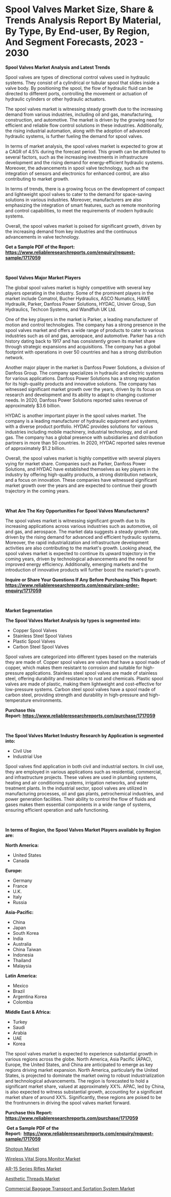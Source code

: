 <p><h1>Spool Valves Market Size, Share & Trends Analysis Report By Material, By Type, By End-user, By Region, And Segment Forecasts, 2023 - 2030</h1></p><p><strong>Spool Valves Market Analysis and Latest Trends</strong></p>
<p><p>Spool valves are types of directional control valves used in hydraulic systems. They consist of a cylindrical or tubular spool that slides inside a valve body. By positioning the spool, the flow of hydraulic fluid can be directed to different ports, controlling the movement or actuation of hydraulic cylinders or other hydraulic actuators.</p><p>The spool valves market is witnessing steady growth due to the increasing demand from various industries, including oil and gas, manufacturing, construction, and automotive. The market is driven by the growing need for efficient and reliable flow control solutions in these industries. Additionally, the rising industrial automation, along with the adoption of advanced hydraulic systems, is further fueling the demand for spool valves.</p><p>In terms of market analysis, the spool valves market is expected to grow at a CAGR of 4.5% during the forecast period. This growth can be attributed to several factors, such as the increasing investments in infrastructure development and the rising demand for energy-efficient hydraulic systems. Moreover, the advancements in spool valve technology, such as the integration of sensors and electronics for enhanced control, are also contributing to market growth.</p><p>In terms of trends, there is a growing focus on the development of compact and lightweight spool valves to cater to the demand for space-saving solutions in various industries. Moreover, manufacturers are also emphasizing the integration of smart features, such as remote monitoring and control capabilities, to meet the requirements of modern hydraulic systems.</p><p>Overall, the spool valves market is poised for significant growth, driven by the increasing demand from key industries and the continuous advancements in valve technology.</p></p>
<p><strong>Get a Sample PDF of the Report:&nbsp; <a href="https://www.reliableresearchreports.com/enquiry/request-sample/1717059">https://www.reliableresearchreports.com/enquiry/request-sample/1717059</a></strong></p>
<p>&nbsp;</p>
<p><strong>Spool Valves Major Market Players</strong></p>
<p><p>The global spool valves market is highly competitive with several key players operating in the industry. Some of the prominent players in the market include Comatrol, Bucher Hydraulics, ASCO Numatics, HAWE Hydraulik, Parker, Danfoss Power Solutions, HYDAC, Univer Group, Sun Hydraulics, Techcon Systems, and Wandfluh UK Ltd.</p><p>One of the key players in the market is Parker, a leading manufacturer of motion and control technologies. The company has a strong presence in the spool valves market and offers a wide range of products to cater to various industries such as oil and gas, aerospace, and automotive. Parker has a rich history dating back to 1917 and has consistently grown its market share through strategic expansions and acquisitions. The company has a global footprint with operations in over 50 countries and has a strong distribution network.</p><p>Another major player in the market is Danfoss Power Solutions, a division of Danfoss Group. The company specializes in hydraulic and electric systems for various applications. Danfoss Power Solutions has a strong reputation for its high-quality products and innovative solutions. The company has witnessed significant market growth over the years, driven by its focus on research and development and its ability to adapt to changing customer needs. In 2020, Danfoss Power Solutions reported sales revenue of approximately $3.6 billion.</p><p>HYDAC is another important player in the spool valves market. The company is a leading manufacturer of hydraulic equipment and systems, with a diverse product portfolio. HYDAC provides solutions for various industries including mobile machinery, industrial technology, and oil and gas. The company has a global presence with subsidiaries and distribution partners in more than 50 countries. In 2020, HYDAC reported sales revenue of approximately $1.2 billion.</p><p>Overall, the spool valves market is highly competitive with several players vying for market share. Companies such as Parker, Danfoss Power Solutions, and HYDAC have established themselves as key players in the industry by offering high-quality products, a strong distribution network, and a focus on innovation. These companies have witnessed significant market growth over the years and are expected to continue their growth trajectory in the coming years.</p></p>
<p>&nbsp;</p>
<p><strong>What Are The Key Opportunities For Spool Valves Manufacturers?</strong></p>
<p><p>The spool valves market is witnessing significant growth due to its increasing applications across various industries such as automotive, oil and gas, and aerospace. The market data suggests a steady growth rate, driven by the rising demand for advanced and efficient hydraulic systems. Moreover, the rapid industrialization and infrastructure development activities are also contributing to the market's growth. Looking ahead, the spool valves market is expected to continue its upward trajectory in the coming years, driven by technological advancements and the need for improved energy efficiency. Additionally, emerging markets and the introduction of innovative products will further boost the market's growth.</p></p>
<p><strong>Inquire or Share Your Questions If Any Before Purchasing This Report: <a href="https://www.reliableresearchreports.com/enquiry/pre-order-enquiry/1717059">https://www.reliableresearchreports.com/enquiry/pre-order-enquiry/1717059</a></strong></p>
<p>&nbsp;</p>
<p><strong>Market Segmentation</strong></p>
<p><strong>The Spool Valves Market Analysis by types is segmented into:</strong></p>
<p><ul><li>Copper Spool Valves</li><li>Stainless Steel Spool Valves</li><li>Plastic Spool Valves</li><li>Carbon Steel Spool Valves</li></ul></p>
<p><p>Spool valves are categorized into different types based on the materials they are made of. Copper spool valves are valves that have a spool made of copper, which makes them resistant to corrosion and suitable for high-pressure applications. Stainless steel spool valves are made of stainless steel, offering durability and resistance to rust and chemicals. Plastic spool valves are made of plastic, making them lightweight and cost-effective for low-pressure systems. Carbon steel spool valves have a spool made of carbon steel, providing strength and durability in high-pressure and high-temperature environments.</p></p>
<p><strong>Purchase this Report:&nbsp;<a href="https://www.reliableresearchreports.com/purchase/1717059">https://www.reliableresearchreports.com/purchase/1717059</a></strong></p>
<p>&nbsp;</p>
<p><strong>The Spool Valves Market Industry Research by Application is segmented into:</strong></p>
<p><ul><li>Civil Use</li><li>Industrial Use</li></ul></p>
<p><p>Spool valves find application in both civil and industrial sectors. In civil use, they are employed in various applications such as residential, commercial, and infrastructure projects. These valves are used in plumbing systems, heating and air conditioning systems, irrigation networks, and water treatment plants. In the industrial sector, spool valves are utilized in manufacturing processes, oil and gas plants, petrochemical industries, and power generation facilities. Their ability to control the flow of fluids and gases makes them essential components in a wide range of systems, ensuring efficient operation and safe functioning.</p></p>
<p>&nbsp;</p>
<p><strong>In terms of Region, the Spool Valves Market Players available by Region are:</strong></p>
<p>
    <p> <strong> North America: </strong>
        <ul>
            <li>United States</li>
            <li>Canada</li>
        </ul>
        </p> 
    <p> <strong> Europe: </strong>
        <ul>
            <li>Germany</li>
            <li>France</li>
            <li>U.K.</li>
            <li>Italy</li>
            <li>Russia</li>
        </ul>
        </p> 
    <p> <strong> Asia-Pacific: </strong>
        <ul>
            <li>China</li>
            <li>Japan</li>
            <li>South Korea</li>
            <li>India</li>
            <li>Australia</li>
            <li>China Taiwan</li>
            <li>Indonesia</li>
            <li>Thailand</li>
            <li>Malaysia</li>
        </ul>
        </p> 
    <p> <strong> Latin America: </strong>
        <ul>
            <li>Mexico</li>
            <li>Brazil</li>
            <li>Argentina Korea</li>
            <li>Colombia</li>
        </ul>
        </p> 
    <p> <strong> Middle East & Africa: </strong>
        <ul>
            <li>Turkey</li>
            <li>Saudi</li>
            <li>Arabia</li>
            <li>UAE</li>
            <li>Korea</li>
        </ul>
    </p>
    </p>
<p><p>The spool valves market is expected to experience substantial growth in various regions across the globe. North America, Asia Pacific (APAC), Europe, the United States, and China are anticipated to emerge as key regions driving market expansion. North America, particularly the United States, is projected to dominate the market owing to robust industrialization and technological advancements. The region is forecasted to hold a significant market share, valued at approximately XX%. APAC, led by China, is also expected to witness substantial growth, accounting for a significant market share of around XX%. Significantly, these regions are poised to be the frontrunners in driving the spool valves market forward.</p></p>
<p><strong>Purchase this Report: <a href="https://www.reliableresearchreports.com/purchase/1717059">https://www.reliableresearchreports.com/purchase/1717059</a></strong></p>
<p>&nbsp;<strong>Get a Sample PDF of the Report:&nbsp;&nbsp;<a href="https://www.reliableresearchreports.com/enquiry/request-sample/1717059">https://www.reliableresearchreports.com/enquiry/request-sample/1717059</a></strong></p>
<p><strong></strong></p>
<p><p><a href="https://github.com/surverupesha/Market-Research-Report-List-1/blob/main/shotgun-market.md">Shotgun Market</a></p><p><a href="https://www.linkedin.com/pulse/wireless-vital-signs-monitor-market-size-growth-forecast-w6rrc/">Wireless Vital Signs Monitor Market</a></p><p><a href="https://github.com/amonskiyk/Market-Research-Report-List-1/blob/main/ar-15-series-rifles-market.md">AR-15 Series Rifles Market</a></p><p><a href="https://www.linkedin.com/pulse/aesthetic-threads-market-size-share-amp-trends-analysis-zjo0c/">Aesthetic Threads Market</a></p><p><a href="https://medium.com/@cierrahayes645/commercial-baggage-transport-and-sortation-system-market-insights-into-market-cagr-market-trends-c23cf3912e8e">Commercial Baggage Transport and Sortation System Market</a></p></p>